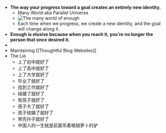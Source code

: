 - **The way your progress toward a goal creates an entirely new identity.**
	- Many World aka Parallel Universe
	- ![The many world of enough](https://2m93ao7jjy53ndft63v8tvcp-wpengine.netdna-ssl.com/wp-content/uploads/2021/12/D07-Lots-of-worlds-of-enough.png)
	- Each time when we progress, we create a new identity, and the goal will change along it.
- **Enough is elusive because when you reach it, you’re no longer the person that once desired it.**
-
- Maintaining [[Thoughtful Blog Websites]]
- The Lie
	- 上了初中就好了
	- 上了高中就好了
	- 上了大学就好了
	- 毕业了就好了
	- 找到工作就好了
	- 结婚了就好了
	- 有孩子就好了
	- 孩子大了就好了
	- 孩子结婚了就好了
	- 带完孙子就好了
	- 中国人的一生就是前面吊着根胡萝卜的驴
